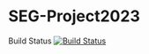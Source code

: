 # SEG-Project2023
Build Status
[![Build Status](https://circleci.com/gh/miguelalvarez/SEG-Project2023.png?branch=main)](https://circleci.com/gh/miguelalvarez/SEG-Project2023)
